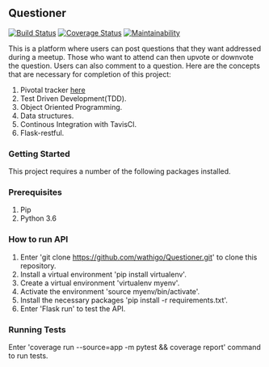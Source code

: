 ## Questioner
[![Build Status](https://travis-ci.org/wathigo/Questioner.svg?branch=develop)](https://travis-ci.org/wathigo/Questioner)
[![Coverage Status](https://coveralls.io/repos/github/wathigo/Questioner/badge.svg?branch=develop)](https://coveralls.io/github/wathigo/Questioner?branch=develop)
[![Maintainability](https://api.codeclimate.com/v1/badges/0da9658aa1c161eacb9b/maintainability)](https://codeclimate.com/github/wathigo/Questioner/maintainability)

This is a platform where users can post questions that they want addressed during a meetup. Those who want to  attend can then upvote or downvote the question. Users can also comment to a question.
Here are the concepts that are necessary for completion of this project:

1. Pivotal tracker [here](https://www.pivotaltracker.com/n/projects/2235674)
2. Test Driven Development(TDD).
4. Object Oriented Programming.
5. Data structures.
6. Continous Integration with TavisCl.
7. Flask-restful.

### Getting Started
This project requires a number of the following packages installed.

### Prerequisites
1. Pip
2. Python 3.6

### How to run API
1. Enter 'git clone https://github.com/wathigo/Questioner.git' to clone this repository.
2. Install a virtual environment 'pip install virtualenv'.
3. Create a virtual environment 'virtualenv myenv'.
4. Activate the environment 'source myenv/bin/activate'.
5. Install the necessary packages 'pip install -r requirements.txt'.
6. Enter 'Flask run' to test the API.

### Running Tests
Enter 'coverage run --source=app -m pytest && coverage report' command to run tests.
